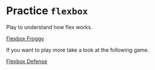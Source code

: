 # Practice `flexbox`

Play to understand how flex works.

[Flexbox Froggy](https://flexboxfroggy.com/)

If you want to play more take a look at the following game.

[Flexbox Defense](http://www.flexboxdefense.com/)

